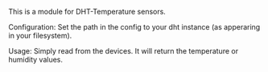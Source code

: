 This is a module for DHT-Temperature sensors. 

Configuration:
Set the path in the config to your dht instance (as apperaring in your filesystem).

Usage:
Simply read from the devices. It will return the temperature or humidity values. 

